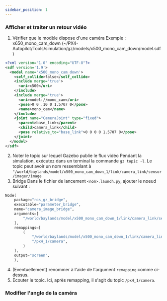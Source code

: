 ```yaml
---
sidebar_position: 1
---
```

### Afficher et traiter un retour vidéo
1) Vérifier que le modèle dispose d'une caméra
Exemple : x650_mono_cam_down (~/PX4-Autopilot/Tools/simulation/gz/models/x500_mono_cam_down/model.sdf)
```xml
<?xml version="1.0" encoding="UTF-8"?>
<sdf version='1.9'>
  <model name='x500_mono_cam_down'>
    <self_collide>false</self_collide>
    <include merge='true'>
      <uri>x500</uri>
    </include>
    <include merge='true'>
      <uri>model://mono_cam</uri>
      <pose>0 0 .10 0 1.5707 0</pose>
      <name>mono_cam</name>
    </include>
    <joint name="CameraJoint" type="fixed">
      <parent>base_link</parent>
      <child>camera_link</child>
      <pose relative_to="base_link">0 0 0 0 1.5707 0</pose>
    </joint>
  </model>
</sdf>          
```
2) Noter le topic sur lequel Gazebo publie le flux vidéo
Pendant la simulation, exécutez dans un terminal la commande `gz topic -l`.
Le topic peut avoir un nom ressemblant à `"/world/baylands/model/x500_mono_cam_down_1/link/camera_link/sensor/imager/image`
3) Bridge
Dans le fichier de lancement `<nom>.launch.py`, ajouter le noeud suivant :
```python
Node(
    package="ros_gz_bridge",
    executable="parameter_bridge",
    name="camera_image_bridge",
    arguments=[
        "/world/baylands/model/x500_mono_cam_down_1/link/camera_link/sensor/imager/image@sensor_msgs/msg/Image@ignition.msgs.Image",
    ],
    remappings=[
        (
            "/world/baylands/model/x500_mono_cam_down_1/link/camera_link/sensor/imager/image",
            "/px4_1/camera",
        )
    ],
    output="screen",
    ),
```
4) (Eventuellement) renommer à l'aide de l'argument `remapping` comme ci-dessus.
5) Ecouter le topic. Ici, après remapping, il s'agit du topic `/px4_1/camera`.

### Modifier l'angle de la caméra
